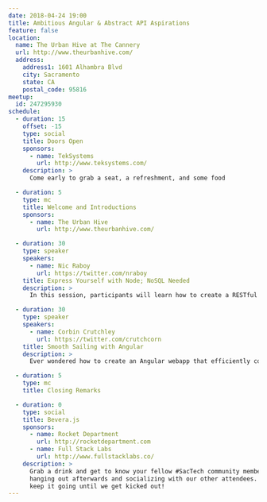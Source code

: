 ```yaml
---
date: 2018-04-24 19:00
title: Ambitious Angular & Abstract API Aspirations
feature: false
location:
  name: The Urban Hive at The Cannery
  url: http://www.theurbanhive.com/
  address:
    address1: 1601 Alhambra Blvd
    city: Sacramento
    state: CA
    postal_code: 95816
meetup:
  id: 247295930
schedule:
  - duration: 15
    offset: -15
    type: social
    title: Doors Open
    sponsors:
      - name: TekSystems
        url: http://www.teksystems.com/
    description: >
      Come early to grab a seat, a refreshment, and some food

  - duration: 5
    type: mc
    title: Welcome and Introductions
    sponsors:
      - name: The Urban Hive
        url: http://www.theurbanhive.com/

  - duration: 30
    type: speaker
    speakers:
      - name: Nic Raboy
        url: https://twitter.com/nraboy
    title: Express Yourself with Node; NoSQL Needed
    description: >
      In this session, participants will learn how to create a RESTful API with CRUD endpoints using the Hapi.js JavaScript framework for Node.js and the open source NoSQL database, Couchbase. We'll explore everything from key-value operations to rich querying of JSON data with SQL, yielding results that can be easily applied towards any client facing front-end application.

  - duration: 30
    type: speaker
    speakers:
      - name: Corbin Crutchley
        url: https://twitter.com/crutchcorn
    title: Smooth Sailing with Angular
    description: >
      Ever wondered how to create an Angular webapp that efficiently communicates with a NoSQL backend? We'll cover the basics such as routing, HttpClient listeners, and more! We'll even PWA-ify the place up! If you're curious how to structure your Angular application, allowing future growth and expansion, or even just want to dip your toes into the framework to see how to do things - this is the talk for you!

  - duration: 5
    type: mc
    title: Closing Remarks

  - duration: 0
    type: social
    title: Bevera.js
    sponsors:
      - name: Rocket Department
        url: http://rocketdepartment.com
      - name: Full Stack Labs
        url: http://www.fullstacklabs.co/
    description: >
      Grab a drink and get to know your fellow #SacTech community members by
      hanging out afterwards and socializing with our other attendees. We'll
      keep it going until we get kicked out!
---
```

